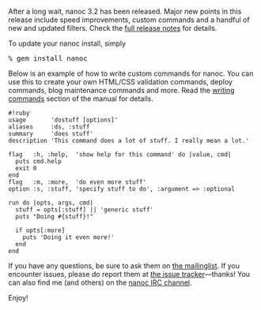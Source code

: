 After a long wait, nanoc 3.2 has been released. Major new points in this release include speed improvements, custom commands and a handful of new and updated filters. Check the [full release notes](/release-notes/) for details.

To update your nanoc install, simply

<pre><span class="prompt">%</span> <kbd>gem install nanoc</kbd></pre>

Below is an example of how to write custom commands for nanoc. You can use this to create your own HTML/CSS validation commands, deploy commands, blog maintenance commands and more. Read the [writing commands](/docs/5-advanced-concepts/#writing-commands) section of the manual for details.

	#!ruby
	usage       'dostuff [options]'
	aliases     :ds, :stuff
	summary     'does stuff'
	description 'This command does a lot of stuff. I really mean a lot.'
    
	flag   :h, :help,  'show help for this command' do |value, cmd|
	  puts cmd.help
	  exit 0
	end
	flag   :m, :more,  'do even more stuff'
	option :s, :stuff, 'specify stuff to do', :argument => :optional
    
	run do |opts, args, cmd|
	  stuff = opts[:stuff] || 'generic stuff'
	  puts "Doing #{stuff}!"
    
	  if opts[:more]
	    puts 'Doing it even more!'
	  end
	end

If you have any questions, be sure to ask them on [the mailinglist](http://groups.google.com/group/nanoc/). If you encounter issues, please do report them at [the issue tracker](https://github.com/ddfreyne/nanoc/issues)—thanks! You can also find me (and others) on the [nanoc IRC channel](irc://chat.freenode.net/#nanoc).

Enjoy!
